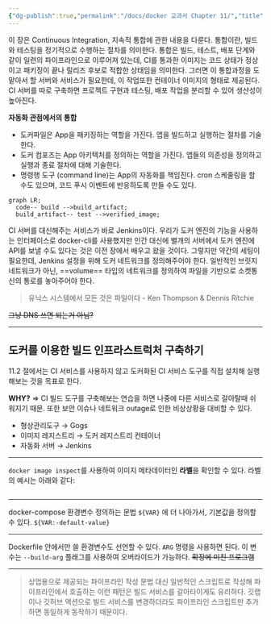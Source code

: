 ```yaml
---
{"dg-publish":true,"permalink":"/docs/docker 교과서 Chapter 11/","title":"docker 교과서 Chapter 11"}
---
```


이 장은 Continuous Integration, 지속적 통합에 관한 내용을 다룬다. 통합이란, 빌드와 테스팅을 정기적으로 수행하는 절차를 의미한다. 통합은 빌드, 테스트, 배포 단계와 같이 일련의 파이프라인으로 이루어져 있는데, CI를 통과한 이미지는 코드 상태가 정상이고 패키징이 끝나 릴리즈 후보로 적합한 상태임을 의미한다. 그러면 이 통합과정을 도맡아서 할 서버와 서비스가 필요한데, 이 작업또한 컨테이너 이미지의 형태로 제공된다. CI 서버를 따로 구축하면 프로젝트 구현과 테스팅, 배포 작업을 분리할 수 있어 생산성이 높아진다.

**자동화 관점에서의 통합**

- 도커파일은 App을 패키징하는 역할을 가진다. 앱을 빌드하고 실행하는 절차를 기술한다.
- 도커 컴포즈는 App 아키텍처를 정의하는 역할을 가진다. 앱들의 의존성을 정의하고 실행과 종료 절차에 대해 기술한다.
- 명령행 도구 (command line)는 App의 자동화를 책임진다. cron 스케줄링을 할 수도 있으며, 코드 푸시 이벤트에 반응하도록 만들 수도 있다.

```mermaid
graph LR;
  code-- build -->build_artifact;
  build_artifact-- test -->verified_image;
```

CI 서버를 대신해주는 서비스가 바로 Jenkins이다. 우리가 도커 엔진의 기능을 사용하는 인터페이스로 docker-cli를 사용했지만 인간 대신에 별개의 서버에서 도커 엔진에 API를 보낼 수도 있다는 것은 이전 장에서 배우고 왔을 것이다. 그렇지만 약간의 세팅이 필요한데, Jenkins 설정을 위해 도커 네트워크를 정의해주어야 한다. 일반적인 브릿지 네트워크가 아닌, ==volume== 타입의 네트워크를 정의하여 파일을 기반으로 소켓통신의 통로를 놓아주어야 한다. 

> 유닉스 시스템에서 모든 것은 파일이다 - Ken Thompson & Dennis Ritchie

~~그냥 DNS 쓰면 되는거 아님?~~

---

## 도커를 이용한 빌드 인프라스트럭처 구축하기

11.2 절에서는 CI 서비스를 사용하지 않고 도커화된 CI 서비스 도구를 직접 설치해 실행해보는 것을 목표로 한다.

**WHY?** ⇒ CI 빌드 도구를 구축해보는 연습을 하면 나중에 다른 서비스로 갈아탈때 쉬워지기 때문. 또한 보안 이슈나 네트워크 outage로 인한 비상상황을 대비할 수 있다.

- 형상관리도구 → Gogs
- 이미지 레지스트리 → 도커 레지스트리 컨테이너
- 자동화 서버 → Jenkins

---

`docker image inspect`를 사용하여 이미지 메타데이터인 **라벨**을 확인할 수 있다. 라벨의 예시는 아래와 같다:

```
```

---

docker-compose 환경변수 정의하는 문법 `${VAR}` 에 더 나아가서, 기본값을 정의할 수 있다. `${VAR:-default-value}`

---

Dockerfile 안에서만 쓸 환경변수도 선언할 수 있다. `ARG` 명령을 사용하면 된다. 이 변수는 `--build-arg` 플래그를 사용하여 오버라이드가 가능하다. ~~확장에 미친 프로그램~~

---

> 상업용으로 제공되는 파이프라인 작성 문법 대신 일반적인 스크립트로 작성해 파이프라인에서 호출하는 이런 패턴은 빌드 서비스를 갈아타이게도 유리하다. 깃랩이나 깃허브 액션으로 빌드 서비스를 변경하더라도 파이프라인 스크립트만 추가하면 동일하게 동작하기 때문이다.
